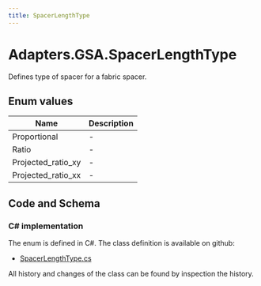 ```yaml
---
title: SpacerLengthType
---
```


# Adapters.GSA.SpacerLengthType

Defines type of spacer for a fabric spacer.

## Enum values

| Name            | Description                                                    |
|-----------------|----------------------------------------------------------------|
| Proportional |  -  |
| Ratio |  -  |
| Projected_ratio_xy |  -  |
| Projected_ratio_xx |  -  |


## Code and Schema

### C# implementation

The enum is defined in C#. The class definition is available on github:

- [SpacerLengthType.cs](https://github.com/BHoM/GSA_Toolkit/blob/develop/GSA_oM/Enum/SpacerLengthType.cs)

All history and changes of the class can be found by inspection the history.
